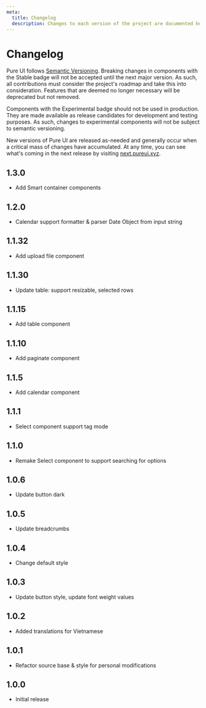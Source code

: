 ```yaml
---
meta:
  title: Changelog
  description: Changes to each version of the project are documented here.
---
```


# Changelog

Pure UI follows [Semantic Versioning](https://semver.org/). Breaking changes in components with the <p-badge variant="primary" pill>Stable</p-badge> badge will not be accepted until the next major version. As such, all contributions must consider the project's roadmap and take this into consideration. Features that are deemed no longer necessary will be deprecated but not removed.

Components with the <p-badge variant="warning" pill>Experimental</p-badge> badge should not be used in production. They are made available as release candidates for development and testing purposes. As such, changes to experimental components will not be subject to semantic versioning.

New versions of Pure UI are released as-needed and generally occur when a critical mass of changes have accumulated. At any time, you can see what's coming in the next release by visiting [next.pureui.xyz](https://next.pureui.xyz).

## 1.3.0

- Add Smart container components

## 1.2.0

- Calendar support formatter & parser Date Object from input string

## 1.1.32

- Add upload file component

## 1.1.30

- Update table: support resizable, selected rows

## 1.1.15

- Add table component

## 1.1.10

- Add paginate component

## 1.1.5

- Add calendar component

## 1.1.1

- Select component support tag mode

## 1.1.0

- Remake Select component to support searching for options

## 1.0.6

- Update button dark

## 1.0.5

- Update breadcrumbs

## 1.0.4

- Change default style

## 1.0.3

- Update button style, update font weight values

## 1.0.2

- Added translations for Vietnamese

## 1.0.1

- Refactor source base & style for personal modifications

## 1.0.0

- Initial release
